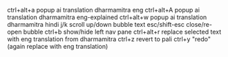 ctrl+alt+a popup ai translation dharmamitra eng
ctrl+alt+A popup ai translation dharmamitra eng-explained
ctrl+alt+w popup ai translation dharmamitra hindi
j/k scroll up/down bubble text
esc/shift-esc close/re-open bubble
ctrl+b show/hide left nav pane
ctrl+alt+r replace selected text with eng translation from dharmamitra
ctrl+z revert to pali
ctrl+y "redo" (again replace with eng translation)

